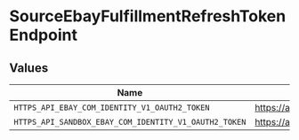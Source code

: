 # SourceEbayFulfillmentRefreshTokenEndpoint


## Values

| Name                                                  | Value                                                 |
| ----------------------------------------------------- | ----------------------------------------------------- |
| `HTTPS_API_EBAY_COM_IDENTITY_V1_OAUTH2_TOKEN`         | https://api.ebay.com/identity/v1/oauth2/token         |
| `HTTPS_API_SANDBOX_EBAY_COM_IDENTITY_V1_OAUTH2_TOKEN` | https://api.sandbox.ebay.com/identity/v1/oauth2/token |